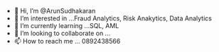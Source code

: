 - 👋 Hi, I’m @ArunSudhakaran
- 👀 I’m interested in ...Fraud Analytics, Risk Anakytics, Data Analytics
- 🌱 I’m currently learning ...SQL, AML
- 💞️ I’m looking to collaborate on ...
- 📫 How to reach me ... 0892438566

<!---
ArunSudhakaran/ArunSudhakaran is a ✨ special ✨ repository because its `README.md` (this file) appears on your GitHub profile.
You can click the Preview link to take a look at your changes.
--->
